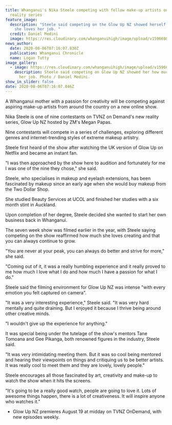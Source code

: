```yaml
---
title: Whanganui's Nika Steele competing with fellow make-up artists on new TVNZ
  reality series
feature_image:
  description: "Steele said competing on the Glow Up NZ showed herself how much
    she loves her job. "
  credit: Daniel Medini
  image: https://res.cloudinary.com/whanganuihigh/image/upload/v1596698211/News/Nika_Steele.ex_chron_6.8.20_photo_bevan_conley.jpg
news_author:
  date: 2020-08-06T07:16:07.830Z
  publication: Whanganui Chronicle
  name: Logan Tutty
image_gallery:
  - image: https://res.cloudinary.com/whanganuihigh/image/upload/v1596698457/News/Nika_Steele.ex_chron_6.8.20..._photo_bevan_conley.jpg
    description: Steele said competing on Glow Up NZ showed her how much she loves
      her job. Photo / Daniel Medini.
show_in_slider: false
date: 2020-08-06T07:16:07.846Z
---
```

A Whanganui mother with a passion for creativity will be competing against aspiring make-up artists from around the country on a new online show.

Nika Steele is one of nine contestants on TVNZ on Demand's new reality series, Glow Up NZ hosted by ZM's Megan Papas.

Nine contestants will compete in a series of challenges, exploring different genres and internet-trending styles of extreme makeup artistry.

Steele first heard of the show after watching the UK version of Glow Up on Netflix and became an instant fan.

"I was then approached by the show here to audition and fortunately for me I was one of the nine they chose," she said.

Steele, who specialises in makeup and eyelash extensions, has been fascinated by makeup since an early age when she would buy makeup from the Two Dollar Shop.

She studied Beauty Services at UCOL and finished her studies with a six month stint in Auckland.

Upon completion of her degree, Steele decided she wanted to start her own business back in Whanganui.

The seven week show was filmed earlier in the year, with Steele saying competing on the show reaffirmed how much she loves creating and that you can always continue to grow.

"You are never at your peak, you can always do better and strive for more," she said.

"Coming out of it, it was a really humbling experience and it really proved to me how much I love what I do and how much I have a passion for what I do."

Steele said the filming environment for Glow Up NZ was intense "with every emotion you felt captured on camera".

"It was a very interesting experience," Steele said. "It was very hard mentally and quite draining. But I enjoyed it because I thrive being around other creative minds.

"I wouldn't give up the experience for anything."

It was special being under the tutelage of the show's mentors Tane Tomoana and Gee Pikanga, both renowned figures in the industry, Steele said.

"It was very intimidating meeting them. But it was so cool being mentored and hearing their viewpoints on things and critiquing us to be better artists. It was really cool to meet them and they are lovely, lovely people."

Steele encourages all those fascinated by art, creativity and make-up to watch the show when it hits the screens.

"It's going to be a really good watch, people are going to love it. Lots of awesome things happen, there is a lot of creativeness. It will inspire anyone who watches it."

* Glow Up NZ premieres August 19 at midday on TVNZ OnDemand, with new episodes weekly.